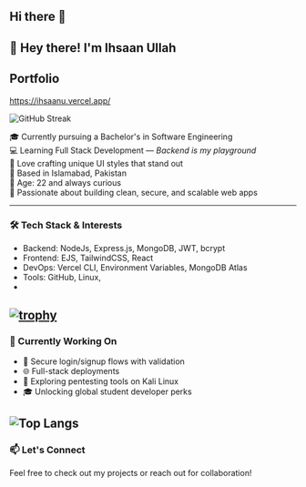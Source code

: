 ## Hi there 👋

## 👋 Hey there! I'm Ihsaan Ullah
## Portfolio  
https://ihsaanu.vercel.app/

![GitHub Streak](https://streak-stats.demolab.com?user=Ihsaan7&theme=radical)

🎓 Currently pursuing a Bachelor's in Software Engineering  
💻 Learning Full Stack Development — *Backend is my playground*  
🎨 Love crafting unique UI styles that stand out  
📍 Based in Islamabad, Pakistan  
🧠 Age: 22 and always curious  
🚀 Passionate about building clean, secure, and scalable web apps  

---

### 🛠️ Tech Stack & Interests
- Backend: NodeJs, Express.js, MongoDB, JWT, bcrypt  
- Frontend: EJS, TailwindCSS, React  
- DevOps: Vercel CLI, Environment Variables, MongoDB Atlas  
- Tools: GitHub, Linux,
- 
[![trophy](https://github-profile-trophy.vercel.app/?username=Ihsaan7&theme=radical)](https://github.com/ryo-ma/github-profile-trophy)
---

### 🌱 Currently Working On
- 🔐 Secure login/signup flows with validation  
- 🌐 Full-stack deployments 
- 🧪 Exploring pentesting tools on Kali Linux  
- 🎓 Unlocking global student developer perks  

![Top Langs](https://github-readme-stats.vercel.app/api/top-langs/?username=Ihsaan7&layout=compact&theme=radical)
---

### 📫 Let's Connect
Feel free to check out my projects or reach out for collaboration!
